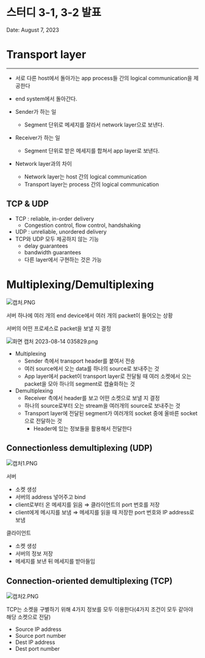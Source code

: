 # 스터디 3-1, 3-2 발표

Date: August 7, 2023

# Transport layer

---

- 서로 다른 host에서 돌아가는 app process들 간의 logical communication을 제공한다
- end system에서 돌아간다.
- Sender가 하는 일
    - Segment 단위로 메세지를 잘라서 network layer으로 보낸다.
- Receiver가 하는 일
    - Segment 단위로 받은 메세지를 합쳐서 app layer로 보낸다.

- Network layer과의 차이
    - Network layer는 host 간의 logical communication
    - Transport layer는 process 간의 logical communication

## TCP & UDP

- TCP : reliable, in-order delivery
    - Congestion control, flow control, handshaking
- UDP : unreliable, unordered delivery
- TCP와 UDP 모두 제공하지 않는 기능
    - delay guarantees
    - bandwidth guarantees
    - 다른 layer에서 구현하는 것은 가능

# Multiplexing/Demultiplexing

![캡처.PNG](%E1%84%89%E1%85%B3%E1%84%90%E1%85%A5%E1%84%83%E1%85%B5%203-1,%203-2%20%E1%84%87%E1%85%A1%E1%86%AF%E1%84%91%E1%85%AD%20bb76fc4ad8614107b4c316917ee58163/%25EC%25BA%25A1%25EC%25B2%2598.png)

서버 하나에 여러 개의 end device에서 여러 개의 packet이 들어오는 상황

서버의 어떤 프로세스로 packet을 보낼 지 결정

![화면 캡처 2023-08-14 035829.png](%E1%84%89%E1%85%B3%E1%84%90%E1%85%A5%E1%84%83%E1%85%B5%203-1,%203-2%20%E1%84%87%E1%85%A1%E1%86%AF%E1%84%91%E1%85%AD%20bb76fc4ad8614107b4c316917ee58163/%25ED%2599%2594%25EB%25A9%25B4_%25EC%25BA%25A1%25EC%25B2%2598_2023-08-14_035829.png)

- Multiplexing
    - Sender 측에서 transport header를 붙여서 전송
    - 여러 source에서 오는 data를 하나의 source로 보내주는 것
    - App layer에서 packet이 transport layer로 전달될 때 여러 소켓에서 오는 packet을 모아 하나의 segment로 캡슐화하는 것
- Demultiplexing
    - Receiver 측에서 header를 보고 어떤 소켓으로 보낼 지 결정
    - 하나의 source로부터 오는 stream을 여러개의 source로 보내주는 것
    - Transport layer에 전달된 segment가 여러개의 socket 중에 올바른 socket으로 전달하는 것
        - Header에 있는 정보들을 활용해서 전달한다

## Connectionless demultiplexing (UDP)

![캡처1.PNG](%E1%84%89%E1%85%B3%E1%84%90%E1%85%A5%E1%84%83%E1%85%B5%203-1,%203-2%20%E1%84%87%E1%85%A1%E1%86%AF%E1%84%91%E1%85%AD%20bb76fc4ad8614107b4c316917ee58163/%25EC%25BA%25A1%25EC%25B2%25981.png)

서버

- 소켓 생성
- 서버의 address 넣어주고 bind
- client로부터 온 메세지를 읽음 ⇒ 클라이언트의 port 번호를 저장
- client에게 메시지를 보냄 ⇒ 메세지를 읽을 때 저장한 port 번호와 IP address로 보냄

클라이언트

- 소켓 생성
- 서버의 정보 저장
- 메세지를 보낸 뒤 메세지를 받아들임

## Connection-oriented demultiplexing (TCP)

![캡처2.PNG](%E1%84%89%E1%85%B3%E1%84%90%E1%85%A5%E1%84%83%E1%85%B5%203-1,%203-2%20%E1%84%87%E1%85%A1%E1%86%AF%E1%84%91%E1%85%AD%20bb76fc4ad8614107b4c316917ee58163/%25EC%25BA%25A1%25EC%25B2%25982.png)

TCP는 소켓을 구별하기 위해 4가지 정보를 모두 이용한다(4가지 조건이 모두 같아야 해당 소켓으로 전달)

- Source IP address
- Source port number
- Dest IP address
- Dest port number
